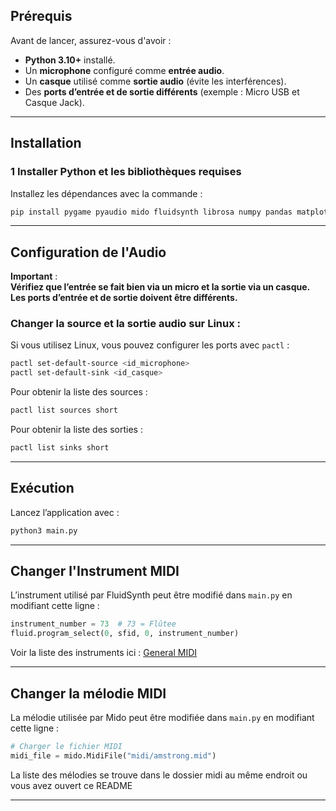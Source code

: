 ## Prérequis

Avant de lancer, assurez-vous d'avoir :

- **Python 3.10+** installé.
- Un **microphone** configuré comme **entrée audio**.
- Un **casque** utilisé comme **sortie audio** (évite les interférences).
- Des **ports d’entrée et de sortie différents** (exemple : Micro USB et Casque Jack).

---

## Installation

### 1 Installer Python et les bibliothèques requises

Installez les dépendances avec la commande :
```bash
pip install pygame pyaudio mido fluidsynth librosa numpy pandas matplotlib joblib xgboost scipy
```
---

## Configuration de l'Audio

**Important** :  
**Vérifiez que l’entrée se fait bien via un micro et la sortie via un casque.** 
**Les ports d’entrée et de sortie doivent être différents.**  

### Changer la source et la sortie audio sur Linux :
Si vous utilisez Linux, vous pouvez configurer les ports avec `pactl` :
```bash
pactl set-default-source <id_microphone>
pactl set-default-sink <id_casque>
```
Pour obtenir la liste des sources :
```bash
pactl list sources short
```
Pour obtenir la liste des sorties :
```bash
pactl list sinks short
```

---

## Exécution

Lancez l’application avec :
```bash
python3 main.py
```
---

## Changer l'Instrument MIDI

L’instrument utilisé par FluidSynth peut être modifié dans `main.py` en modifiant cette ligne :
```python
instrument_number = 73  # 73 = Flûtee
fluid.program_select(0, sfid, 0, instrument_number)
```
Voir la liste des instruments ici : [General MIDI](https://fr.wikipedia.org/wiki/General_MIDI)

---

## Changer la mélodie MIDI

La mélodie utilisée par Mido peut être modifiée dans `main.py` en modifiant cette ligne :
```python
# Charger le fichier MIDI
midi_file = mido.MidiFile("midi/amstrong.mid")
```
La liste des mélodies se trouve dans le dossier midi au même endroit ou vous avez ouvert ce README

---
